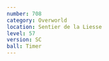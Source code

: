 ```yaml
---
number: 708
category: Overworld
location: Sentier de la Liesse
level: 57
version: SC
ball: Timer
---
```

